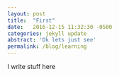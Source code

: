 ```yaml
---
layout: post
title:  "First"
date:   2016-12-15 11:32:30 -0500
categories: jekyll update
abstract: 'Ok lets just see'
permalink: /blog/learning
---
```

I write stuff here
